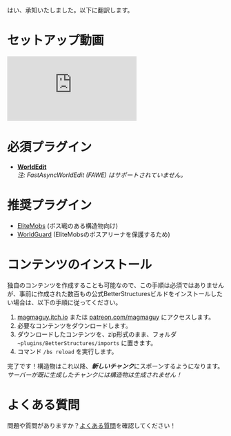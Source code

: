 はい、承知いたしました。以下に翻訳します。

# セットアップ動画

<div class="outer-container">
<div class="iframe-container">
  <iframe class="video-iframe" src="https://www.youtube.com/embed/1z47lSxmyq0?si=zCk9OfM9b-FH7nUU" title="YouTube video player" frameborder="0" allow="accelerometer; autoplay; clipboard-write; encrypted-media; gyroscope; picture-in-picture; web-share" allowfullscreen></iframe>
</div>
</div>

# 必須プラグイン

- **[WorldEdit](https://dev.bukkit.org/projects/worldedit)**  
  *注: FastAsyncWorldEdit (FAWE) はサポートされていません。*
  
# 推奨プラグイン

- [EliteMobs](https://www.spigotmc.org/resources/%E2%9A%94elitemobs%E2%9A%94.40090/) (ボス戦のある構造物向け)
- [WorldGuard](https://dev.bukkit.org/projects/worldguard) (EliteMobsのボスアリーナを保護するため)

# コンテンツのインストール

独自のコンテンツを作成することも可能なので、この手順は必須ではありませんが、事前に作成された数百もの公式BetterStructuresビルドをインストールしたい場合は、以下の手順に従ってください。

1) [magmaguy.itch.io](https://magmaguy.itch.io/) または [patreon.com/magmaguy](https://www.patreon.com/magmaguy) にアクセスします。
2) 必要なコンテンツをダウンロードします。
3) ダウンロードしたコンテンツを、zip形式のまま、フォルダ `~plugins/BetterStructures/imports` に置きます。
4) コマンド `/bs reload` を実行します。

完了です！構造物はこれ以降、***新しいチャンク***にスポーンするようになります。*サーバーが既に生成したチャンクには構造物は生成されません！*

# よくある質問

問題や質問がありますか？[よくある質問]($language$/betterstructures/faq.md)を確認してください！